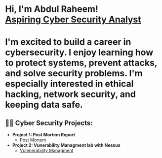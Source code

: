 <h1>Hi, I'm Abdul Raheem! <br/><a href="https://github.com/ARaheeem"> Aspiring Cyber Security Analyst</a>
<h1> I'm excited to build a career in cybersecurity. I enjoy learning how to protect systems, prevent attacks, and solve security problems. I'm especially interested in ethical hacking, network security, and keeping data safe.</h1>
  
<h2>👨‍💻 Cyber Security Projects:</h2>

- <b>Project 1: Post Mortem Report</b>
  - [Post Mortem ](https://github.com/ARaheeem/Comprehensive-Post-Mortem-Report/blob/main/README.md)
- <b>Project 2: Vunerability Managment lab with Nessus</b>
  - [Vulenerability Managment ](https://github.com/ARaheeem/Vulnerability-Management-using-Nessus/blob/main/README.md)

